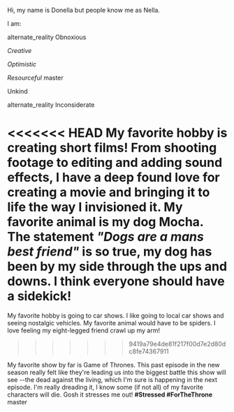 Hi, my name is Donella but people know me as Nella. 

I am:

alternate_reality
Obnoxious

*Creative*

*Optimistic*

*Resourceful*
 master

Unkind

alternate_reality
Inconsiderate

<<<<<<< HEAD
My favorite hobby is creating short films! From shooting footage to editing and adding sound effects, I have a deep found love for creating a movie and bringing it to life the way I invisioned it.  My favorite animal is my dog Mocha. The statement *"Dogs are a mans best friend"* is so true, my dog has been by my side through the ups and downs. I think everyone should have a sidekick! 
=======
My favorite hobby is going to car shows. I like going to local car shows and seeing nostalgic vehicles. My favorite animal would have to be spiders. I love feeling my eight-legged friend crawl up my arm! 
>>>>>>> 9419a79e4de81f217f00d7e2d80dc8fe74367911


My favorite show by far is Game of Thrones.  This past episode in the new season really felt like they're leading us into the biggest battle this show will see --the dead against the living, which I'm sure is happening in the next episode.  I'm really dreading it,  I know some (if not all) of my favorite characters will die.  Gosh it stresses me out! **#Stressed #ForTheThrone**
master
